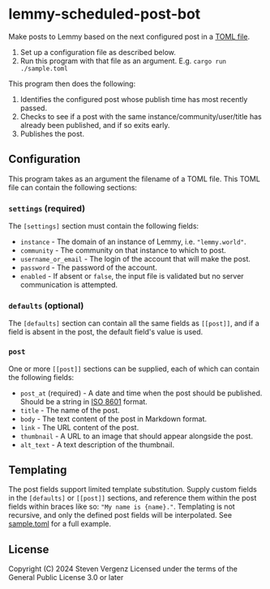 lemmy-scheduled-post-bot
=========================

Make posts to Lemmy based on the next configured post in a [TOML file](https://toml.io).

1. Set up a configuration file as described below.
1. Run this program with that file as an argument. E.g. `cargo run ./sample.toml`

This program then does the following:

1. Identifies the configured post whose publish time has most recently passed.
1. Checks to see if a post with the same instance/community/user/title has already been published, and if so exits early.
1. Publishes the post.


Configuration
--------------

This program takes as an argument the filename of a TOML file. This TOML file can contain the following sections:

### `settings` (required)

The `[settings]` section must contain the following fields:

* `instance` - The domain of an instance of Lemmy, i.e. `"lemmy.world"`.
* `community` - The community on that instance to which to post.
* `username_or_email` - The login of the account that will make the post.
* `password` - The password of the account.
* `enabled` - If absent or `false`, the input file is validated but no server communication is attempted.

### `defaults` (optional)

The `[defaults]` section can contain all the same fields as `[[post]]`, and if a field is absent in the post, the default field's value is used.

### `post`

One or more `[[post]]` sections can be supplied, each of which can contain the following fields:

* `post_at` (required) - A date and time when the post should be published. Should be a string in [ISO 8601](https://en.wikipedia.org/wiki/ISO_8601) format.
* `title` - The name of the post.
* `body` - The text content of the post in Markdown format.
* `link` - The URL content of the post.
* `thumbnail` - A URL to an image that should appear alongside the post.
* `alt_text` - A text description of the thumbnail.


Templating
-----------

The post fields support limited template substitution. Supply custom fields in the `[defaults]` or `[[post]]` sections, and reference them within the post fields within braces like so: `"My name is {name}."`. Templating is not recursive, and only the defined post fields will be interpolated. See [sample.toml](./sample.toml) for a full example.

License
--------

Copyright (C) 2024 Steven Vergenz
Licensed under the terms of the General Public License 3.0 or later
